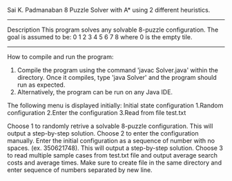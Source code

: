 Sai K. Padmanaban
8 Puzzle Solver with A* using 2 different heuristics. 

----
Description
This program solves any solvable 8-puzzle configuration. 
The goal is assumed to be: 
0 1 2
3 4 5
6 7 8
where 0 is the empty tile. 

----
How to compile and run the program:
1. Compile the program using the command 'javac Solver.java' within the directory. Once it compiles, type 'java Solver' and the program should run as expected.
2. Alternatively, the program can be run on any Java IDE. 

The following menu is displayed initially:
Initial state configuration
 1.Random configuration
 2.Enter the configuration
 3.Read from file test.txt 

Choose 1 to randomly retrive a solvable 8-puzzle configuration. This will output a step-by-step solution. 
Choose 2 to enter the configuration manually. Enter the initial configuration as a sequence of number with no spaces. (ex. 350621748). This will output a step-by-step solution. 
Choose 3 to read multiple sample cases from test.txt file and output average search costs and average times. Make sure to create file in the same directory and enter sequence of numbers separated by new line. 
